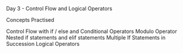 Day 3 - Control Flow and Logical Operators

Concepts Practised

Control Flow with if / else and Conditional Operators
Modulo Operator
Nested if statements and elif statements
Multiple If Statements in Succession
Logical Operators
